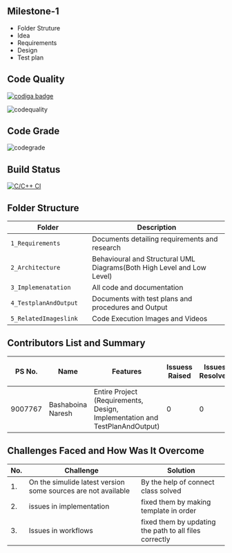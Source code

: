 ## Milestone-1
- Folder Struture
- Idea
- Requirements
- Design
- Test plan
## Code Quality
 <a href="https://app.codiga.io/public/user/github/naresh9908">
   <img src="https://api.codiga.io/public/badge/user/github/naresh9908?style=light" alt="codiga badge" />
</a>

![codequality](https://api.codiga.io/project/31727/score/svg)

 
 ## Code Grade
 ![codegrade](https://api.codiga.io/project/31727/status/svg)
  
 ## Build Status
  [![C/C++ CI](https://github.com/naresh9908/M2-EmbSys/actions/workflows/c-build.yml/badge.svg)](https://github.com/naresh9908/M2-EmbSys/actions/workflows/c-build.yml)
  

 
## Folder Structure
Folder                   | Description
-------------------------| -----------------------------------------
`1_Requirements`         | Documents detailing requirements and research
`2_Architecture      `         | Behavioural and Structural UML Diagrams(Both High Level and Low Level)
`3_Implemenatation `     | All code and documentation
`4_TestplanAndOutput     `       | Documents with test plans and procedures and Output
`5_RelatedImageslink`      | Code Execution Images and Videos



## Contributors List and Summary

PS No. |  Name               |    Features    | Issuess Raised |Issues Resolved|No Test Cases|Test Case Pass
-------|---------------------|----------------|----------------|---------------|-------------|--------------
9007767 | Bashaboina Naresh | Entire Project (Requirements, Design, Implementation and TestPlanAndOutput)  | 0        |0  |2 Overall Test cases  | all Passed     
  

## Challenges Faced and How Was It Overcome
  
| No. | Challenge | Solution
|-----|-----------|--------
|1. | On the simulide latest version some sources are not available| By the help of connect class solved |
|2. | issues in implementation | fixed them by making template in order
|3. | Issues in workflows | fixed them by updating the path to all files correctly

